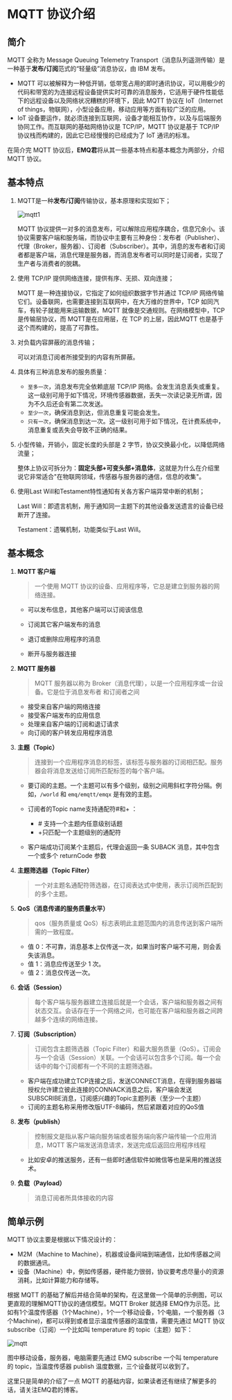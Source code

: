 # MQTT 协议介绍

## 简介

MQTT 全称为 Message Queuing Telemetry Transport（消息队列遥测传输）是一种基于**发布/订阅**范式的“轻量级”消息协议，由 IBM 发布。

- MQTT 可以被解释为一种低开销，低带宽占用的即时通讯协议，可以用极少的代码和带宽的为连接远程设备提供实时可靠的消息服务，它适用于硬件性能低下的远程设备以及网络状况糟糕的环境下，因此 MQTT 协议在 IoT（Internet of things，物联网），小型设备应用，移动应用等方面有较广泛的应用。
- IoT 设备要运作，就必须连接到互联网，设备才能相互协作，以及与后端服务协同工作。而互联网的基础网络协议是 TCP/IP，MQTT 协议是基于 TCP/IP 协议栈而构建的，因此它已经慢慢的已经成为了 IoT 通讯的标准。

在简介完 MQTT 协议后，**EMQ君**将从其一些基本特点和基本概念为两部分，介绍 MQTT 协议。

## 基本特点

1. MQTT是一种**发布/订阅**传输协议，基本原理和实现如下；

   ![mqtt1](/Users/yushifan/Documents/GitHub/about-blog/media/mqtt1.png)

   MQTT 协议提供一对多的消息发布，可以解除应用程序耦合，信息冗余小。该协议需要客户端和服务端，而协议中主要有三种身份：发布者（Publisher）、代理（Broker，服务器）、订阅者（Subscriber）。其中，消息的发布者和订阅者都是客户端，消息代理是服务器，而消息发布者可以同时是订阅者，实现了生产者与消费者的脱耦。

2. 使用 TCP/IP 提供网络连接，提供有序、无损、双向连接；

   MQTT 是一种连接协议，它指定了如何组织数据字节并通过 TCP/IP 网络传输它们。设备联网，也需要连接到互联网中，在大万维的世界中，TCP 如同汽车，有轮子就能用来运输数据，MQTT 就像是交通规则。在网络模型中，TCP是传输层协议，而 MQTT是在应用层，在 TCP 的上层，因此MQTT 也是基于这个而构建的，提高了可靠性。

3. 对负载内容屏蔽的消息传输；

   可以对消息订阅者所接受到的内容有所屏蔽。

4. 具体有三种消息发布的服务质量：

   - `至多一次`，消息发布完全依赖底层 TCP/IP 网络。会发生消息丢失或重复。这一级别可用于如下情况，环境传感器数据，丢失一次读记录无所谓，因为不久后还会有第二次发送。
   - `至少一次`，确保消息到达，但消息重复可能会发生。
   - `只有一次`，确保消息到达一次。这一级别可用于如下情况，在计费系统中，消息重复或丢失会导致不正确的结果。

5. 小型传输，开销小，固定长度的头部是 2 字节，协议交换最小化，以降低网络流量；

   整体上协议可拆分为：**固定头部+可变头部+消息体**，这就是为什么在介绍里说它非常适合"在物联网领域，传感器与服务器的通信，信息的收集"。

6. 使用Last Will和Testament特性通知有关各方客户端异常中断的机制；

   Last Will：即遗言机制，用于通知同一主题下的其他设备发送遗言的设备已经断开了连接。

   Testament：遗嘱机制，功能类似于Last Will。

## 基本概念

1. **MQTT 客户端** 

   >  一个使用 MQTT 协议的设备、应用程序等，它总是建立到服务器的网络连接。

   - 可以发布信息，其他客户端可以订阅该信息

   - 订阅其它客户端发布的消息
   - 退订或删除应用程序的消息
   - 断开与服务器连接

2. **MQTT 服务器**

   > MQTT 服务器以称为 Broker（消息代理），以是一个应用程序或一台设备。它是位于消息发布者 和订阅者之间

   - 接受来自客户端的网络连接
   - 接受客户端发布的应用信息
   - 处理来自客户端的订阅和退订请求
   - 向订阅的客户转发应用程序消息

3. **主题（Topic）**

   > 连接到一个应用程序消息的标签，该标签与服务器的订阅相匹配。服务器会将消息发送给订阅所匹配标签的每个客户端。

   - 要订阅的主题。一个主题可以有多个级别，级别之间用斜杠字符分隔。例如，`/world` 和 `emq/emqtt/emqx` 是有效的主题。

   - 订阅者的Topic name支持通配符#和+ ：
     - \# 支持一个主题内任意级别话题
     - +只匹配一个主题级别的通配符
   - 客户端成功订阅某个主题后，代理会返回一条 SUBACK 消息，其中包含一个或多个 returnCode 参数

4. **主题筛选器（Topic Filter）**

   > 一个对主题名通配符筛选器，在订阅表达式中使用，表示订阅所匹配到的多个主题。

5. **QoS（消息传递的服务质量水平）**

   >qos（服务质量或 QoS）标志表明此主题范围内的消息传送到客户端所需的一致程度。 

   - 值 0：不可靠，消息基本上仅传送一次，如果当时客户端不可用，则会丢失该消息。
   - 值 1：消息应传送至少 1 次。
   - 值 2：消息仅传送一次。

6. **会话（Session）**

   > 每个客户端与服务器建立连接后就是一个会话，客户端和服务器之间有状态交互。会话存在于一个网络之间，也可能在客户端和服务器之间跨越多个连续的网络连接。

7. **订阅（Subscription）**

   > 订阅包含主题筛选器（Topic Filter）和最大服务质量（QoS）。订阅会与一个会话（Session）关联。一个会话可以包含多个订阅。每一个会话中的每个订阅都有一个不同的主题筛选器。

   - 客户端在成功建立TCP连接之后，发送CONNECT消息，在得到服务器端授权允许建立彼此连接的CONNACK消息之后，客户端会发送SUBSCRIBE消息，订阅感兴趣的Topic主题列表（至少一个主题）
   - 订阅的主题名称采用修改版UTF-8编码，然后紧跟着对应的QoS值

8. **发布（publish）**

   > 控制报文是指从客户端向服务端或者服务端向客户端传输一个应用消息，MQTT 客户端发送消息请求，发送完成后返回应用程序线程

   - 比如安卓的推送服务，还有一些即时通信软件如微信等也是采用的推送技术。

9. **负载（Payload）**

   > 消息订阅者所具体接收的内容

## 简单示例

MQTT 协议主要是根据以下情况设计的：

- M2M（Machine to Machine），机器或设备间端到端通信，比如传感器之间的数据通讯。
- 设备（Machine）中，例如传感器，硬件能力很弱，协议要考虑尽量小的资源消耗，比如计算能力和存储等。

根据 MQTT 的基础了解后并结合简单的架构，在这里做一个简单的示例图，可以更直观的理解MQTT协议的通信模型。MQTT Broker 就选择 EMQ作为示范。比如有1个温度传感器（1个Machine），1个一个移动设备，1个电脑，一个服务器（3个Machine)，都可以得到或者显示温度传感器的温度值，需要先通过 MQTT 协议subscribe（订阅）一个比如叫 temperature 的 topic（主题）如下：

![mqtt](/Users/yushifan/Documents/GitHub/about-blog/media/mqtt2.png)

图中移动设备，服务器，电脑需要先通过 EMQ subscribe 一个叫 temperature 的 topic，当温度传感器 publish 温度数据，三个设备就可以收到了。

 

这里只是简单的介绍了一点 MQTT 的基础内容，如果读者还有继续了解更多的话，请关注EMQ君的博客。